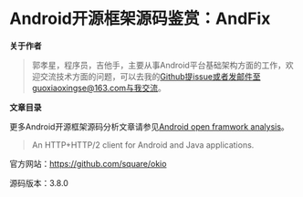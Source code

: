 # Android开源框架源码鉴赏：AndFix

**关于作者**

>郭孝星，程序员，吉他手，主要从事Android平台基础架构方面的工作，欢迎交流技术方面的问题，可以去我的[Github](https://github.com/guoxiaoxing)提issue或者发邮件至guoxiaoxingse@163.com与我交流。

**文章目录**

更多Android开源框架源码分析文章请参见[Android open framwork analysis](https://github.com/guoxiaoxing/android-open-framwork-analysis)。

>An HTTP+HTTP/2 client for Android and Java applications.

官方网站：https://github.com/square/okio

源码版本：3.8.0